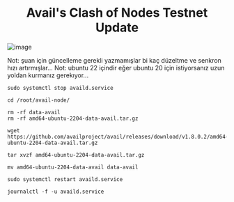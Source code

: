 # <h1 align="center">Avail's Clash of Nodes Testnet Update</h1>

![image](https://github.com/molla202/Avail/assets/91562185/a6461113-7737-40a0-9d2a-3049a7097663)

Not: şuan için güncelleme gerekli yazmamışlar bi kaç düzeltme ve senkron hızı artırmışlar...
Not: ubuntu 22 içindir eğer ubuntu 20 için istiyorsanız uzun yoldan kurmanız gerekıyor...

```
sudo systemctl stop availd.service
```
```
cd /root/avail-node/
```
```
rm -rf data-avail
rm -rf amd64-ubuntu-2204-data-avail.tar.gz
```
```
wget https://github.com/availproject/avail/releases/download/v1.8.0.2/amd64-ubuntu-2204-data-avail.tar.gz
```
```
tar xvzf amd64-ubuntu-2204-data-avail.tar.gz
```
```
mv amd64-ubuntu-2204-data-avail data-avail
```
```
sudo systemctl restart availd.service
```
```
journalctl -f -u availd.service
```
